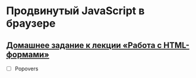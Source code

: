 # Продвинутый JavaScript в браузере

## [Домашнее задание к лекции «Работа с HTML-формами»](https://github.com/TomSG03/ahj-homeworks/tree/simplification/forms)

- [ ] Popovers

